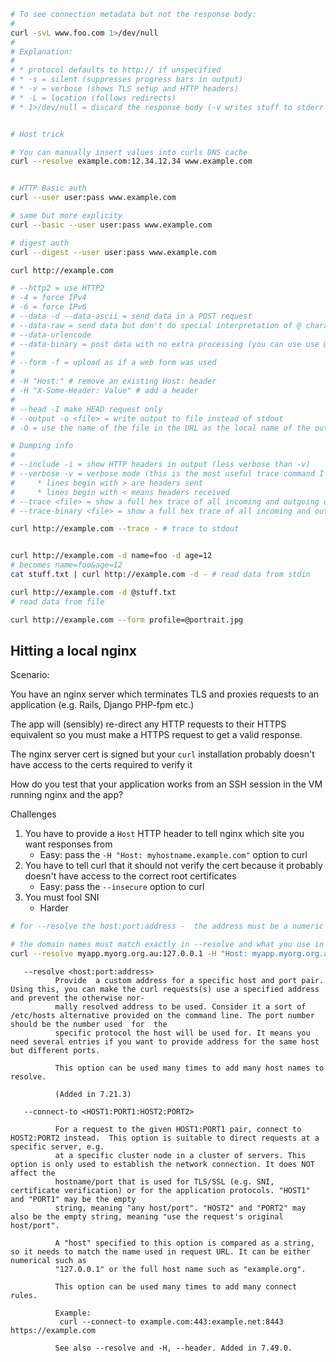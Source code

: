 ```bash
# To see connection metadata but not the response body:
#
curl -svL www.foo.com 1>/dev/null
#
# Explanation:
#
# * protocol defaults to http:// if unspecified
# * -s = silent (suppresses progress bars in output)
# * -v = verbose (shows TLS setup and HTTP headers)
# * -L = location (follows redirects)
# * 1>/dev/null = discard the response body (-v writes stuff to stderr so that will still be shown)


# Host trick

# You can manually insert values into curls DNS cache
curl --resolve example.com:12.34.12.34 www.example.com


# HTTP Basic auth
curl --user user:pass www.example.com

# same but more explicity
curl --basic --user user:pass www.example.com

# digest auth
curl --digest --user user:pass www.example.com

curl http://example.com

# --http2 = use HTTP2
# -4 = force IPv4
# -6 = force IPv6
# --data -d --data-ascii = send data in a POST request
# --data-raw = send data but don't do special interpretation of @ character
# --data-urlencode
# --data-binary = post data with no extra processing (you can use use @file.txt)
#
# --form -f = upload as if a web form was used
#
# -H "Host:" # remove an existing Host: header
# -H "X-Some-Header: Value" # add a header
#
# --head -I make HEAD request only
# --output -o <file> = write output to file instead of stdout
# -O = use the name of the file in the URL as the local name of the output file

# Dumping info
#
# --include -i = show HTTP headers in output (less verbose than -v)
# --verbose -v = verbose mode (this is the most useful trace command I think)
#     * lines begin with > are headers sent
#     * lines begin with < means headers received
# --trace <file> = show a full hex trace of all incoming and outgoing data in output
# --trace-binary <file> = show a full hex trace of all incoming and outgoing data in output

curl http://example.com --trace - # trace to stdout


curl http://example.com -d name=foo -d age=12
# becomes name=foo&age=12
cat stuff.txt | curl http://example.com -d - # read data from stdin

curl http://example.com -d @stuff.txt
# read data from file

curl http://example.com --form profile=@portrait.jpg
```

## Hitting a local nginx

Scenario:

You have an nginx server which terminates TLS and proxies requests to an
application (e.g. Rails, Django PHP-fpm etc.)

The app will (sensibly) re-direct any HTTP requests to their HTTPS equivalent so
you must make a HTTPS request to get a valid response.

The nginx server cert is signed but your `curl` installation probably doesn't
have access to the certs required to verify it

How do you test that your application works from an SSH session in the VM
running nginx and the app?

Challenges

1. You have to provide a `Host` HTTP header to tell nginx which site you want
   responses from
    - Easy: pass the `-H "Host: myhostname.example.com"` option to curl
2. You have to tell curl that it should not verify the cert because it probably
   doesn't have access to the correct root certificates
    - Easy: pass the `--insecure` option to curl
3. You must fool SNI
    - Harder

```bash
# for --resolve the host:port:address -  the address must be a numeric ip

# the domain names must match exactly in --resolve and what you use in your url
curl --resolve myapp.myorg.org.au:127.0.0.1 -H "Host: myapp.myorg.org.au" https://127.0.0.1/users/sign_in -v --insecure
```

       --resolve <host:port:address>
              Provide  a custom address for a specific host and port pair. Using this, you can make the curl requests(s) use a specified address and prevent the otherwise nor‐
              mally resolved address to be used. Consider it a sort of /etc/hosts alternative provided on the command line. The port number should be the number used  for  the
              specific protocol the host will be used for. It means you need several entries if you want to provide address for the same host but different ports.

              This option can be used many times to add many host names to resolve.

              (Added in 7.21.3)

       --connect-to <HOST1:PORT1:HOST2:PORT2>

              For a request to the given HOST1:PORT1 pair, connect to HOST2:PORT2 instead.  This option is suitable to direct requests at a specific server, e.g.
              at a specific cluster node in a cluster of servers. This option is only used to establish the network connection. It does NOT affect the
              hostname/port that is used for TLS/SSL (e.g. SNI, certificate verification) or for the application protocols. "HOST1" and "PORT1" may be the empty
              string, meaning "any host/port". "HOST2" and "PORT2" may also be the empty string, meaning "use the request's original host/port".

              A "host" specified to this option is compared as a string, so it needs to match the name used in request URL. It can be either numerical such as
              "127.0.0.1" or the full host name such as "example.org".

              This option can be used many times to add many connect rules.

              Example:
               curl --connect-to example.com:443:example.net:8443 https://example.com

              See also --resolve and -H, --header. Added in 7.49.0.

